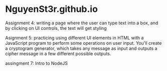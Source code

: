 # NguyenSt3r.github.io

Assignment 4: writing a page where the user can type text into a box, and by clicking on UI controls, the text will get styling

Asignment 5: practicing using different UI elements in HTML with a JavaScript program to perform some operations on user input. You'll create a cryptogram generator, which takes any message as input and outputs a cipher message in a few different possible outputs.

assingment 7: Intro to NodeJS
